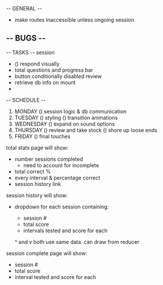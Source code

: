-- GENERAL --
- make routes inaccessible unless ongoing session

-- BUGS --
- 

-- TASKS --
session
- () respond visually
- total questions and progress bar
- button conditionally disabled
review
- retrieve db info on mount
- 

-- SCHEDULE --
1. MONDAY
   () session logic & db communication 
2. TUESDAY
   () styling
   () transition animations
3. WEDNESDAY
   () expand on sound options
4. THURSDAY
   () review and take stock
   () shore up loose ends
5. FRIDAY
   () final touches


total stats page will show:
- number sessions completed
   - need to account for incomplete
- total correct %
- every interval & percentage correct
- session history link

session history will show:
- dropdown for each session containing:
   - session #
   - total score
   - intervals tested and score for each

   ^ and v both use same data. can draw from reducer

session complete page will show:
- session #
- total score
- interval tested and score for each